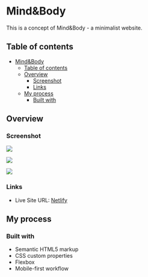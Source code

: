 # Mind&Body

This is a concept of Mind&Body - a minimalist website.

## Table of contents

- [Mind&Body](#mindbody)
  - [Table of contents](#table-of-contents)
  - [Overview](#overview)
    - [Screenshot](#screenshot)
    - [Links](#links)
  - [My process](#my-process)
    - [Built with](#built-with)

## Overview

### Screenshot

![](https://res.cloudinary.com/dfrx2gaww/image/upload/v1666702159/web-dev/screens/mind-body/desktop_d9biyb.jpg)

![](https://res.cloudinary.com/dfrx2gaww/image/upload/v1666719169/web-dev/screens/mind-body/mobile_v0i9hc.jpg)

![](https://res.cloudinary.com/dfrx2gaww/image/upload/v1666702159/web-dev/screens/mind-body/mobile-menu_lutvrj.jpg)

### Links

- Live Site URL: [Netlify](https://mindandbody-minimalist.netlify.app/)

## My process

### Built with

- Semantic HTML5 markup
- CSS custom properties
- Flexbox
- Mobile-first workflow
